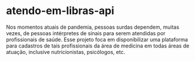 # atendo-em-libras-api
Nos momentos atuais de pandemia, pessoas surdas dependem, muitas vezes, de pessoas intérpretes de sinais para serem atendidas por profissionais de saúde. Esse projeto foca em disponibilizar uma plataforma para cadastros de tais profissionais da área de medicina em todas áreas de atuação, inclusive nutricionistas, psicólogos, etc.
